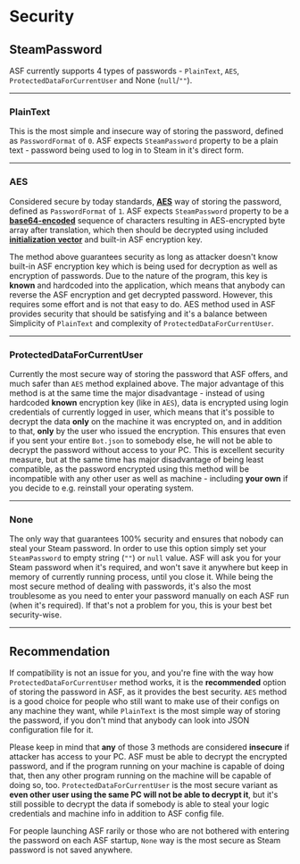 # Security

## SteamPassword

ASF currently supports 4 types of passwords - ```PlainText```, ```AES```, ```ProtectedDataForCurrentUser``` and None (```null```/```""```).

---

### PlainText

This is the most simple and insecure way of storing the password, defined as ```PasswordFormat``` of ```0```. ASF expects ```SteamPassword``` property to be a plain text - password being used to log in to Steam in it's direct form.

---

### AES

Considered secure by today standards, **[AES](https://en.wikipedia.org/wiki/Advanced_Encryption_Standard)** way of storing the password, defined as ```PasswordFormat``` of ```1```. ASF expects ```SteamPassword``` property to be a **[base64-encoded](https://en.wikipedia.org/wiki/Base64)** sequence of characters resulting in AES-encrypted byte array after translation, which then should be decrypted using included **[initialization vector](https://en.wikipedia.org/wiki/Initialization_vector)** and built-in ASF encryption key.

The method above guarantees security as long as attacker doesn't know built-in ASF encryption key which is being used for decryption as well as encryption of passwords. Due to the nature of the program, this key is **known** and hardcoded into the application, which means that anybody can reverse the ASF encryption and get decrypted password. However, this requires some effort and is not that easy to do. AES method used in ASF provides security that should be satisfying and it's a balance between Simplicity of ```PlainText``` and complexity of ```ProtectedDataForCurrentUser```.

---

### ProtectedDataForCurrentUser

Currently the most secure way of storing the password that ASF offers, and much safer than ```AES``` method explained above. The major advantage of this method is at the same time the major disadvantage - instead of using hardcoded **known** encryption key (like in ```AES```), data is encrypted using login credentials of currently logged in user, which means that it's possible to decrypt the data **only** on the machine it was encrypted on, and in addition to that, **only** by the user who issued the encryption. This ensures that even if you sent your entire ```Bot.json``` to somebody else, he will not be able to decrypt the password without access to your PC. This is excellent security measure, but at the same time has major disadvantage of being least compatible, as the password encrypted using this method will be incompatible with any other user as well as machine - including **your own** if you decide to e.g. reinstall your operating system.

---

### None

The only way that guarantees 100% security and ensures that nobody can steal your Steam password. In order to use this option simply set your ```SteamPassword``` to empty string (```""```) or ```null``` value. ASF will ask you for your Steam password when it's required, and won't save it anywhere but keep in memory of currently running process, until you close it. While being the most secure method of dealing with passwords, it's also the most troublesome as you need to enter your password manually on each ASF run (when it's required). If that's not a problem for you, this is your best bet security-wise.

---

## Recommendation

If compatibility is not an issue for you, and you're fine with the way how ```ProtectedDataForCurrentUser``` method works, it is the **recommended** option of storing the password in ASF, as it provides the best security. ```AES``` method is a good choice for people who still want to make use of their configs on any machine they want, while ```PlainText``` is the most simple way of storing the password, if you don't mind that anybody can look into JSON configuration file for it.

Please keep in mind that **any** of those 3 methods are considered **insecure** if attacker has access to your PC. ASF must be able to decrypt the encrypted password, and if the program running on your machine is capable of doing that, then any other program running on the machine will be capable of doing so, too. ```ProtectedDataForCurrentUser``` is the most secure variant as **even other user using the same PC will not be able to decrypt it**, but it's still possible to decrypt the data if somebody is able to steal your logic credentials and machine info in addition to ASF config file.

For people launching ASF rarily or those who are not bothered with entering the password on each ASF startup, ```None``` way is the most secure as Steam password is not saved anywhere.